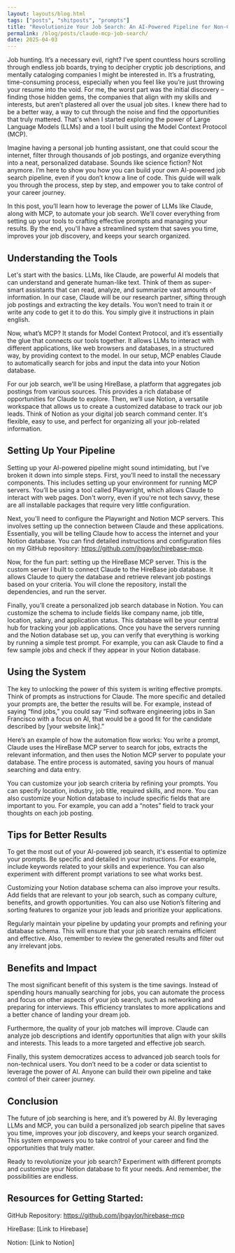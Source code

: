 ```yaml
---
layout: layouts/blog.html
tags: ["posts", "shitposts", "prompts"]
title: "Revolutionize Your Job Search: An AI-Powered Pipeline for Non-Coders"
permalink: /blog/posts/claude-mcp-job-search/
date: 2025-04-03
---
```



Job hunting. It’s a necessary evil, right? I’ve spent countless hours scrolling through endless job boards, trying to decipher cryptic job descriptions, and mentally cataloging companies I might be interested in. It’s a frustrating, time-consuming process, especially when you feel like you’re just throwing your resume into the void. For me, the worst part was the initial discovery – finding those hidden gems, the companies that align with my skills and interests, but aren’t plastered all over the usual job sites. I knew there had to be a better way, a way to cut through the noise and find the opportunities that truly mattered. That's when I started exploring the power of Large Language Models (LLMs) and a tool I built using the Model Context Protocol (MCP).

Imagine having a personal job hunting assistant, one that could scour the internet, filter through thousands of job postings, and organize everything into a neat, personalized database. Sounds like science fiction? Not anymore. I’m here to show you how you can build your own AI-powered job search pipeline, even if you don’t know a line of code. This guide will walk you through the process, step by step, and empower you to take control of your career journey.

In this post, you’ll learn how to leverage the power of LLMs like Claude, along with MCP, to automate your job search. We’ll cover everything from setting up your tools to crafting effective prompts and managing your results. By the end, you'll have a streamlined system that saves you time, improves your job discovery, and keeps your search organized.

## Understanding the Tools

Let's start with the basics. LLMs, like Claude, are powerful AI models that can understand and generate human-like text. Think of them as super-smart assistants that can read, analyze, and summarize vast amounts of information. In our case, Claude will be our research partner, sifting through job postings and extracting the key details. You won’t need to train it or write any code to get it to do this. You simply give it instructions in plain english.   

Now, what’s MCP? It stands for Model Context Protocol, and it’s essentially the glue that connects our tools together. It allows LLMs to interact with different applications, like web browsers and databases, in a structured way, by providing context to the model. In our setup, MCP enables Claude to automatically search for jobs and input the data into your Notion database.   

For our job search, we’ll be using HireBase, a platform that aggregates job postings from various sources. This provides a rich database of opportunities for Claude to explore. Then, we’ll use Notion, a versatile workspace that allows us to create a customized database to track our job leads. Think of Notion as your digital job search command center. It's flexible, easy to use, and perfect for organizing all your job-related information.   

## Setting Up Your Pipeline

Setting up your AI-powered pipeline might sound intimidating, but I’ve broken it down into simple steps. First, you’ll need to install the necessary components. This includes setting up your environment for running MCP servers. You’ll be using a tool called Playwright, which allows Claude to interact with web pages. Don't worry, even if you're not tech savvy, these are all installable packages that require very little configuration.   

Next, you'll need to configure the Playwright and Notion MCP servers. This involves setting up the connection between Claude and these applications. Essentially, you will be telling Claude how to access the internet and your Notion database. You can find detailed instructions and configuration files on my GitHub repository: https://github.com/jhgaylor/hirebase-mcp.

Now, for the fun part: setting up the HireBase MCP server. This is the custom server I built to connect Claude to the HireBase job database. It allows Claude to query the database and retrieve relevant job postings based on your criteria. You will clone the repository, install the dependencies, and run the server.

Finally, you’ll create a personalized job search database in Notion. You can customize the schema to include fields like company name, job title, location, salary, and application status. This database will be your central hub for tracking your job applications. Once you have the servers running and the Notion database set up, you can verify that everything is working by running a simple test prompt. For example, you can ask Claude to find a few sample jobs and check if they appear in your Notion database.

## Using the System

The key to unlocking the power of this system is writing effective prompts. Think of prompts as instructions for Claude. The more specific and detailed your prompts are, the better the results will be. For example, instead of saying “find jobs,” you could say “Find software engineering jobs in San Francisco with a focus on AI, that would be a good fit for the candidate described by [your website link].”

Here’s an example of how the automation flow works: You write a prompt, Claude uses the HireBase MCP server to search for jobs, extracts the relevant information, and then uses the Notion MCP server to populate your database. The entire process is automated, saving you hours of manual searching and data entry.

You can customize your job search criteria by refining your prompts. You can specify location, industry, job title, required skills, and more. You can also customize your Notion database to include specific fields that are important to you. For example, you can add a “notes” field to track your thoughts on each job posting.

## Tips for Better Results

To get the most out of your AI-powered job search, it's essential to optimize your prompts. Be specific and detailed in your instructions. For example, include keywords related to your skills and experience. You can also experiment with different prompt variations to see what works best.

Customizing your Notion database schema can also improve your results. Add fields that are relevant to your job search, such as company culture, benefits, and growth opportunities. You can also use Notion’s filtering and sorting features to organize your job leads and prioritize your applications.   

Regularly maintain your pipeline by updating your prompts and refining your database schema. This will ensure that your job search remains efficient and effective. Also, remember to review the generated results and filter out any irrelevant jobs.

## Benefits and Impact

The most significant benefit of this system is the time savings. Instead of spending hours manually searching for jobs, you can automate the process and focus on other aspects of your job search, such as networking and preparing for interviews. This efficiency translates to more applications and a better chance of landing your dream job.

Furthermore, the quality of your job matches will improve. Claude can analyze job descriptions and identify opportunities that align with your skills and interests. This leads to a more targeted and effective job search.

Finally, this system democratizes access to advanced job search tools for non-technical users. You don’t need to be a coder or data scientist to leverage the power of AI. Anyone can build their own pipeline and take control of their career journey.

## Conclusion

The future of job searching is here, and it’s powered by AI. By leveraging LLMs and MCP, you can build a personalized job search pipeline that saves you time, improves your job discovery, and keeps your search organized. This system empowers you to take control of your career and find the opportunities that truly matter.

Ready to revolutionize your job search? Experiment with different prompts and customize your Notion database to fit your needs. And remember, the possibilities are endless.

## Resources for Getting Started:

GitHub Repository: https://github.com/jhgaylor/hirebase-mcp

HireBase: [Link to Hirebase]

Notion: [Link to Notion]

